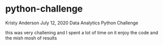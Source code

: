 # python-challenge

Kristy Anderson
July 12, 2020
Data Analytics
Python Challenge

this was very challening and I spent a lot of time on it
enjoy the code and the mish mosh of results
